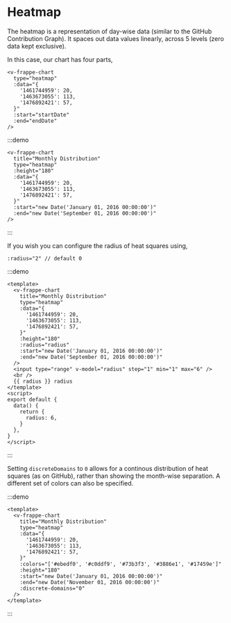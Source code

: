 # Heatmap

The heatmap is a representation of day-wise data (similar to the GitHub Contribution Graph). It spaces out data values linearly, across 5 levels (zero data kept exclusive).

In this case, our chart has four parts,

```vue
<v-frappe-chart
  type="heatmap"
  :data="{
    '1461744959': 20,
    '1463673055': 113,
    '1476892421': 57,
  }"
  :start="startDate"
  :end="endDate"
/>
```

:::demo

```vue
<v-frappe-chart
  title="Monthly Distribution"
  type="heatmap"
  :height="180"
  :data="{
    '1461744959': 20,
    '1463673055': 113,
    '1476892421': 57,
  }"
  :start="new Date('January 01, 2016 00:00:00')"
  :end="new Date('September 01, 2016 00:00:00')"
/>
```

:::

If you wish you can configure the radius of heat squares using,

```vue
:radius="2" // default 0
```

:::demo

```vue
<template>
  <v-frappe-chart
    title="Monthly Distribution"
    type="heatmap"
    :data="{
      '1461744959': 20,
      '1463673055': 113,
      '1476892421': 57,
    }"
    :height="180"
    :radius="radius"
    :start="new Date('January 01, 2016 00:00:00')"
    :end="new Date('September 01, 2016 00:00:00')"
  />
  <input type="range" v-model="radius" step="1" min="1" max="6" />
  <br />
  {{ radius }} radius
</template>
<script>
export default {
  data() {
    return {
      radius: 6,
    }
  },
}
</script>
```

:::

Setting `discreteDomains` to `0` allows for a continous distribution of heat squares (as on GitHub), rather than showing the month-wise separation. A different set of colors can also be specified.

:::demo

```vue
<template>
  <v-frappe-chart
    title="Monthly Distribution"
    type="heatmap"
    :data="{
      '1461744959': 20,
      '1463673055': 113,
      '1476892421': 57,
    }"
    :colors="['#ebedf0', '#c0ddf9', '#73b3f3', '#3886e1', '#17459e']"
    :height="180"
    :start="new Date('January 01, 2016 00:00:00')"
    :end="new Date('November 01, 2016 00:00:00')"
    :discrete-domains="0"
  />
</template>
```

:::
